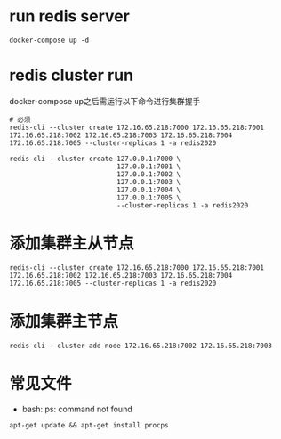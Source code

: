 # run redis server
```docker
docker-compose up -d
```

# redis cluster run 
docker-compose up之后需运行以下命令进行集群握手
```
# 必须
redis-cli --cluster create 172.16.65.218:7000 172.16.65.218:7001 172.16.65.218:7002 172.16.65.218:7003 172.16.65.218:7004 172.16.65.218:7005 --cluster-replicas 1 -a redis2020

redis-cli --cluster create 127.0.0.1:7000 \
                           127.0.0.1:7001 \
                           127.0.0.1:7002 \
                           127.0.0.1:7003 \
                           127.0.0.1:7004 \
                           127.0.0.1:7005 \
                           --cluster-replicas 1 -a redis2020
```

# 添加集群主从节点
```
redis-cli --cluster create 172.16.65.218:7000 172.16.65.218:7001 172.16.65.218:7002 172.16.65.218:7003 172.16.65.218:7004 172.16.65.218:7005 --cluster-replicas 1 -a redis2020
```

# 添加集群主节点
```
redis-cli --cluster add-node 172.16.65.218:7002 172.16.65.218:7003
```

# 常见文件
- bash: ps: command not found
```
apt-get update && apt-get install procps
```